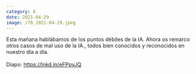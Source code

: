 ```yaml
--- 
category: A 
date: 2021-04-29 
image: /70_2021-04-29.jpeg 
--- 
```


Esta mañana hablábamos de los puntos débiles de la IA. Ahora os remarco otros casos de mal uso de la IA., todos bien conocidos y reconocidos en nuestro día a día. <br><br>Diapo: https://lnkd.in/eFPpyJQ